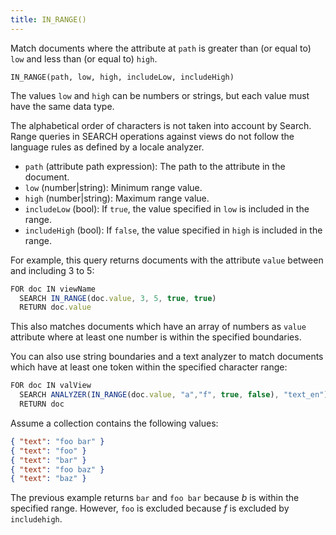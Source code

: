 ```yaml
---
title: IN_RANGE()
---
```


Match documents where the attribute at `path` is greater than (or equal to) `low` and less than (or equal to) `high`.

`IN_RANGE(path, low, high, includeLow, includeHigh)`

The values `low` and `high` can be numbers or strings, but each value must have the same data type.

The alphabetical order of characters is not taken into account by Search. Range queries in SEARCH operations against views do not follow the language rules as defined by a locale analyzer.

- `path` (attribute path expression): The path to the attribute in the document.
- `low` (number\|string): Minimum range value.
- `high` (number\|string): Maximum range value.
- `includeLow` (bool): If `true`, the value specified in `low` is included in the range.
- `includeHigh` (bool): If `false`, the value specified in `high` is included in the range.


For example, this query returns documents with the attribute `value` between and including 3 to 5:

```js
FOR doc IN viewName
  SEARCH IN_RANGE(doc.value, 3, 5, true, true)
  RETURN doc.value
```

This also matches documents which have an array of numbers as `value` attribute where at least one number is within the specified boundaries.

You can also use string boundaries and a text analyzer to match documents which have at least one token within the specified character range:

```js
FOR doc IN valView
  SEARCH ANALYZER(IN_RANGE(doc.value, "a","f", true, false), "text_en")
  RETURN doc
```

Assume a collection contains the following values:

```json
{ "text": "foo bar" }
{ "text": "foo" }
{ "text": "bar" }
{ "text": "foo baz" }
{ "text": "baz" }
```

The previous example returns `bar` and `foo bar` because _b_ is within the specified range. However, `foo` is excluded because _f_ is excluded by `includehigh`.